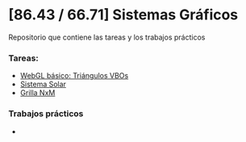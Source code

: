 # [86.43 / 66.71] Sistemas Gráficos

Repositorio que contiene las tareas y los trabajos prácticos

### Tareas:
* [WebGL básico: Triángulos VBOs](https://lukas-de-angelis-riva.github.io/SistemasGraficos/triangulos/02-VBOs.html)
* [Sistema Solar](https://lukas-de-angelis-riva.github.io/SistemasGraficos/sistema-solar/sistemaSolar.html)
* [Grilla NxM](https://www.youtube.com/watch?v=dQw4w9WgXcQ)

### Trabajos prácticos
* 
